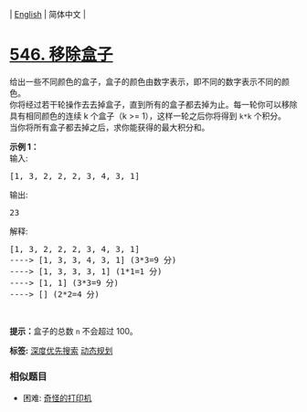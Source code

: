 | [English](README_EN.md) | 简体中文 |

# [546. 移除盒子](https://leetcode-cn.com/problems/remove-boxes)
<p>给出一些不同颜色的盒子，盒子的颜色由数字表示，即不同的数字表示不同的颜色。<br />
你将经过若干轮操作去去掉盒子，直到所有的盒子都去掉为止。每一轮你可以移除具有相同颜色的连续 k 个盒子（k&nbsp;&gt;= 1），这样一轮之后你将得到 <code>k*k</code> 个积分。<br />
当你将所有盒子都去掉之后，求你能获得的最大积分和。</p>

<p><strong>示例 1：</strong><br />
输入:</p>

<pre>
[1, 3, 2, 2, 2, 3, 4, 3, 1]
</pre>

<p>输出:</p>

<pre>
23
</pre>

<p>解释:</p>

<pre>
[1, 3, 2, 2, 2, 3, 4, 3, 1] 
----&gt; [1, 3, 3, 4, 3, 1] (3*3=9 分) 
----&gt; [1, 3, 3, 3, 1] (1*1=1 分) 
----&gt; [1, 1] (3*3=9 分) 
----&gt; [] (2*2=4 分)
</pre>

<p>&nbsp;</p>

<p><strong>提示：</strong>盒子的总数 <code>n</code> 不会超过 100。</p>

**标签:**  [深度优先搜索](https://leetcode-cn.com/tag/depth-first-search) [动态规划](https://leetcode-cn.com/tag/dynamic-programming) 
 ### 相似题目
- 困难:	[奇怪的打印机](https://leetcode-cn.com/problems/strange-printer) 
